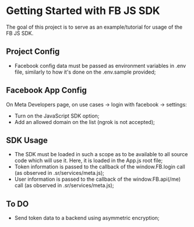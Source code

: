 # Getting Started with FB JS SDK

The goal of this project is to serve as an example/tutorial for usage of the FB JS SDK.

## Project Config

- Facebook config data must be passed as environment variables in .env file, similarly to how it's done on the .env.sample provided;

## Facebook App Config

On Meta Developers page, on use cases -> login with facebook -> settings:
- Turn on the JavaScript SDK option;
- Add an allowed domain on the list (ngrok is not accepted);

## SDK Usage

- The SDK must be loaded in such a scope as to be available to all source code which will use it. Here, it is loaded in the App.js root file;
- Token information is passed to the callback of the window.FB.login call (as observed in .sr/services/meta.js);
- User information is passed to the callback of the window.FB.api(/me) call (as observed in .sr/services/meta.js);

## To DO

- Send token data to a backend using asymmetric encryption;
